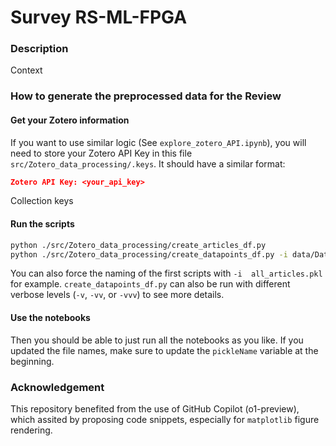 # Survey RS-ML-FPGA
### Description
Context

### How to generate the preprocessed data for the Review
#### Get your Zotero information
If you want to use similar logic (See `explore_zotero_API.ipynb`), you will need to store your Zotero API Key in this file `src/Zotero_data_processing/.keys`. It should have a similar format:
```json
Zotero API Key: <your_api_key>
```
Collection keys
#### Run the scripts
```bash
python ./src/Zotero_data_processing/create_articles_df.py
python ./src/Zotero_data_processing/create_datapoints_df.py -i data/Dataframes/all_articles_<currentTime>.pkl -o data/Dataframes/all_datapoints.pkl
```
You can also force the naming of the first scripts with `-i  all_articles.pkl` for example.
`create_datapoints_df.py` can also be run with different verbose levels (`-v`, `-vv`, or `-vvv`) to see more details.
#### Use the notebooks
Then you should be able to just run all the notebooks as you like.
If you updated the file names, make sure to update the `pickleName` variable at the beginning.

###  Acknowledgement
This repository benefited from the use of GitHub Copilot (o1-preview), which assited by proposing code snippets, especially for `matplotlib` figure rendering.
